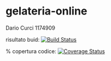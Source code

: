 # gelateria-online
Dario Curci 1174909

risultato buid: [![Build Status](https://travis-ci.com/dariocurci/gelateria-online.svg?branch=main)](https://travis-ci.com/dariocurci/gelateria-online)

% copertura codice: [![Coverage Status](https://coveralls.io/repos/github/dariocurci/gelateria-online/badge.svg?branch=main)](https://coveralls.io/github/dariocurci/gelateria-online?branch=main)
